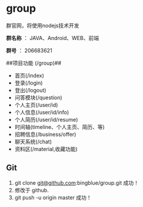 group
=====

群官网，将使用nodejs技术开发

**群名称** ： JAVA、Android、WEB、前端

**群号** ： 206683621

##项目功能 (/group)##

- 首页(/index)
- 登录(/login)
- 登出(/logout)
- 问答模块(/question)
- 个人主页(/user/id)
- 个人信息(/user/id/info)
- 个人简历(/user/id/resume)
- 时间轴(timeline、个人主页、简历、等)
- 招聘信息(/business/offer)
- 聊天系统(/chat)
- 资料区(/material,收藏功能)

## Git ##
1. git clone git@github.com:bingblue/group.git 成功！
2. 修改于 github.
3. git push -u origin master 成功！
